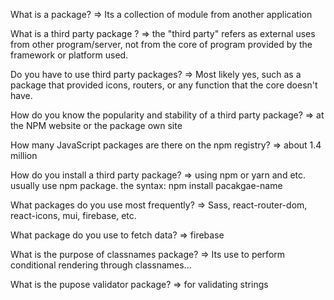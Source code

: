 What is a package? =>
Its a collection of module from another application

What is a third party package ? =>
the "third party" refers as external uses from other program/server, not from the core of program provided by the framework or platform used.

Do you have to use third party packages? =>
Most likely yes, such as a package that provided icons, routers, or any function that the core doesn't have.

How do you know the popularity and stability of a third party package? =>
at the NPM website or the package own site

How many JavaScript packages are there on the npm registry? =>
about 1.4 million

How do you install a third party package? =>
using npm or yarn and etc. usually use npm package. the syntax:
npm install pacakgae-name

What packages do you use most frequently? =>
Sass, react-router-dom, react-icons, mui, firebase, etc.

What package do you use to fetch data? =>
firebase

What is the purpose of classnames package? =>
Its use to perform conditional rendering through classnames...

What is the pupose validator package? => 
for validating strings